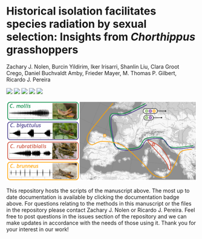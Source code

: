 # Historical isolation facilitates species radiation by sexual selection: Insights from *Chorthippus* grasshoppers

Zachary J. Nolen, Burcin Yildirim, Iker Irisarri, Shanlin Liu, Clara Groot Crego, Daniel Buchvaldt Amby, Frieder Mayer, M. Thomas P. Gilbert, Ricardo J. Pereira

  <a href="https://onlinelibrary.wiley.com/doi/10.1111/mec.15695"><img src="https://img.shields.io/badge/Molecular%20Ecology-10.1111/mec.15695-%23008d3c"></a>
  <a href="https://www.ncbi.nlm.nih.gov/bioproject/PRJNA665162"><img src="https://img.shields.io/badge/NCBI%20BioProject-PRJNA665162-%23008d3c"></a>
	<a href="https://doi.org/10.5061/dryad.pzgmsbchj"><img src="https://img.shields.io/badge/Dryad-10.5061/dryad.pzgmsbchj-%23008d3c"></a>
	<a href="https://github.com/zjnolen/chorthippus_radiation"><img src="https://img.shields.io/badge/GitHub-zjnolen/chorthippus__radiation-%23008d3c"></a>
	<a href="https://zjnolen.github.io/chorthippus_radiation/"><img src="https://img.shields.io/badge/Documentation-Chorthippus%20Radiation-%23008d3c"></a>

![chorthippus_distribution](docs/_images/Fig1_sampling.png)

This repository hosts the scripts of the manuscript above. The most up to date documentation is available by clicking the documentation badge above. For questions relating to the methods in this manuscript or the files in the repository please contact Zachary J. Nolen or Ricardo J. Pereira. Feel free to post questions in the issues section of the repository and we can make updates in accordance with the needs of those using it. Thank you for your interest in our work!
